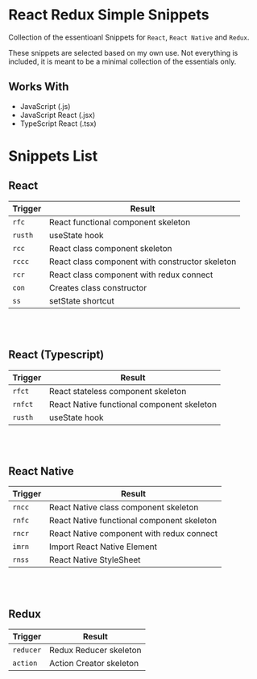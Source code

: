 # React Redux Simple Snippets

Collection of the essentioanl Snippets for `React`, `React Native` and `Redux`.

These snippets are selected based on my own use. Not everything is included, it is meant to be a minimal collection of the essentials only.

## Works With

- JavaScript (.js)
- JavaScript React (.jsx)
- TypeScript React (.tsx)

# Snippets List

## React

| Trigger | Result                                          |
| ------- | ----------------------------------------------- |
| `rfc`   | React functional component skeleton             |
| `rusth` | useState hook                                   |
| `rcc`   | React class component skeleton                  |
| `rccc`  | React class component with constructor skeleton |
| `rcr`   | React class component with redux connect        |
| `con`   | Creates class constructor                       |
| `ss`    | setState shortcut                               |

<br /><br />

## React (Typescript)

| Trigger | Result                                     |
| ------- | ------------------------------------------ |
| `rfct`  | React stateless component skeleton         |
| `rnfct` | React Native functional component skeleton |
| `rusth` | useState hook                              |

<br /><br />

## React Native

| Trigger | Result                                     |
| ------- | ------------------------------------------ |
| `rncc`  | React Native class component skeleton      |
| `rnfc`  | React Native functional component skeleton |
| `rncr`  | React Native component with redux connect  |
| `imrn`  | Import React Native Element                |
| `rnss`  | React Native StyleSheet                    |

<br /><br />

## Redux

| Trigger   | Result                  |
| --------- | ----------------------- |
| `reducer` | Redux Reducer skeleton  |
| `action`  | Action Creator skeleton |
